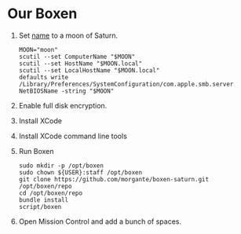 # Our Boxen

1. Set [name](http://en.wikipedia.org/wiki/Moons_of_Saturn#Tables_of_moons) to a moon of Saturn.

    ```
    MOON="moon"
    scutil --set ComputerName "$MOON"
    scutil --set HostName "$MOON.local"
    scutil --set LocalHostName "$MOON.local"
    defaults write /Library/Preferences/SystemConfiguration/com.apple.smb.server NetBIOSName -string "$MOON"
    ```

2. Enable full disk encryption.
2. Install XCode
3. Install XCode command line tools
4. Run Boxen

    ```
    sudo mkdir -p /opt/boxen
    sudo chown ${USER}:staff /opt/boxen
    git clone https://github.com/morgante/boxen-saturn.git /opt/boxen/repo
    cd /opt/boxen/repo
    bundle install
    script/boxen
    ```
5. Open Mission Control and add a bunch of spaces.